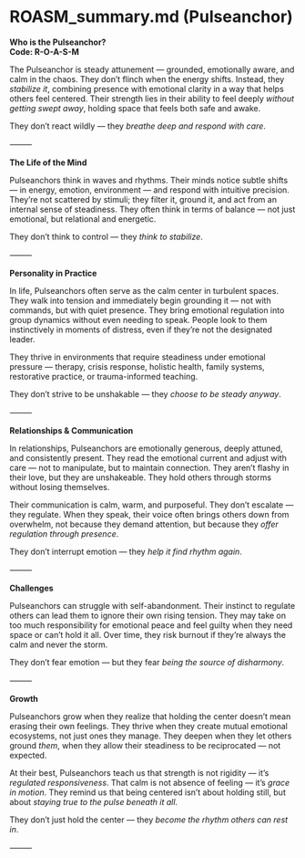 # ROASM_summary.md (Pulseanchor)

**Who is the Pulseanchor?**  
**Code: R-O-A-S-M**

The Pulseanchor is steady attunement — grounded, emotionally aware, and calm in the chaos. They don’t flinch when the energy shifts. Instead, they *stabilize it*, combining presence with emotional clarity in a way that helps others feel centered. Their strength lies in their ability to feel deeply *without getting swept away*, holding space that feels both safe and awake.

They don’t react wildly — they *breathe deep and respond with care*.

⸻

**The Life of the Mind**

Pulseanchors think in waves and rhythms. Their minds notice subtle shifts — in energy, emotion, environment — and respond with intuitive precision. They’re not scattered by stimuli; they filter it, ground it, and act from an internal sense of steadiness. They often think in terms of balance — not just emotional, but relational and energetic.

They don’t think to control — they *think to stabilize*.

⸻

**Personality in Practice**

In life, Pulseanchors often serve as the calm center in turbulent spaces. They walk into tension and immediately begin grounding it — not with commands, but with quiet presence. They bring emotional regulation into group dynamics without even needing to speak. People look to them instinctively in moments of distress, even if they’re not the designated leader.

They thrive in environments that require steadiness under emotional pressure — therapy, crisis response, holistic health, family systems, restorative practice, or trauma-informed teaching.

They don’t strive to be unshakable — they *choose to be steady anyway*.

⸻

**Relationships & Communication**

In relationships, Pulseanchors are emotionally generous, deeply attuned, and consistently present. They read the emotional current and adjust with care — not to manipulate, but to maintain connection. They aren’t flashy in their love, but they are unshakeable. They hold others through storms without losing themselves.

Their communication is calm, warm, and purposeful. They don’t escalate — they regulate. When they speak, their voice often brings others down from overwhelm, not because they demand attention, but because they *offer regulation through presence*.

They don’t interrupt emotion — they *help it find rhythm again*.

⸻

**Challenges**

Pulseanchors can struggle with self-abandonment. Their instinct to regulate others can lead them to ignore their own rising tension. They may take on too much responsibility for emotional peace and feel guilty when they need space or can’t hold it all. Over time, they risk burnout if they’re always the calm and never the storm.

They don’t fear emotion — but they fear *being the source of disharmony*.

⸻

**Growth**

Pulseanchors grow when they realize that holding the center doesn’t mean erasing their own feelings. They thrive when they create mutual emotional ecosystems, not just ones they manage. They deepen when they let others ground *them*, when they allow their steadiness to be reciprocated — not expected.

At their best, Pulseanchors teach us that strength is not rigidity — it’s *regulated responsiveness*. That calm is not absence of feeling — it’s *grace in motion*. They remind us that being centered isn’t about holding still, but about *staying true to the pulse beneath it all*.

They don’t just hold the center — they *become the rhythm others can rest in*.

⸻
